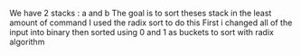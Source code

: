 We have 2 stacks : a and b
The goal is to sort theses stack in the least amount of command
I used the radix sort to do this 
First i changed all of the input into binary then sorted using 0 and 1 as buckets to sort with radix algorithm
